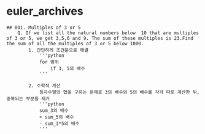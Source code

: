 # euler_archives

    ## 001. Multiples of 3 or 5
        Q. If we list all the natural numbers below  10 that are multiples of 3 or 5, we get 3,5,6 and 9. The sum of these multiples is 23.Find the sum of all the multiples of 3 or 5 below 1000.
            1. 간단하게 조건문으로 해결
                '''python
                for 범위
                    if 3, 5의 배수
                '''

            2. 수학적 계산
                등차수열의 합을 구하는 문제로 3의 배수와 5의 배수를 각각 따로 계산한 뒤, 중복되는 부분을 제거
                '''python
                sum_3의 배수
                + sum_5의 배수
                - sum_3*5의 배수
                '''
